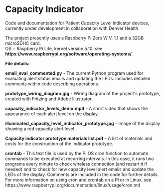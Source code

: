 # Capacity Indicator
<p>Code and documentation for Patient Capacity Level Indicator devices, currently under development in collaboration with Denver Health.</p>
<p>The project presently uses a Raspberry Pi Zero W V. 1.1 and a 32GB microSDHC card.</br>
OS = Raspberry Pi Lite, kernel version 5.10; see <strong>https://www.raspberrypi.org/software/operating-systems/</strong></p>
<p><strong>File details:</strong></p>
<p><strong>email_eval_commented.py</strong> - The current Python program used for evaluating alert status emails and updating the LEDs. Includes detailed comments within code describing operations.</p>
<p><strong>prototype_wiring_diagram.jpg</strong> - Wiring diagram of the project's prototype, created with Fritzing and Adobe Illustrator.</p>
<p><strong>capacity_indicator_levels_demo.mp4</strong> - A short video that shows the appearance of each alert level on the display.</p>
<p><strong>illuminated_capacity_level_indicator_prototype.jpg</strong> - Image of the display showing a red capacity alert level.</p>
<p><strong>Capacity indicator prototype materials list.pdf</strong> - A list of materials and costs for the construction of the indicator prototype.</p>
<p><strong>crontab</strong> - This text file is used by the Pi OS cron function to automate commands to be executed at recurring intervals. In this case, it runs two programs every minute to check wireless connection (and restart it if needed) and to check for new capacity level alert emails and update the LEDs of the display. Comments are included in the code for further details. For more information on using cron and crontab on a Pi or in Linux, see https://www.raspberrypi.org/documentation/linux/usage/cron.md</p>
